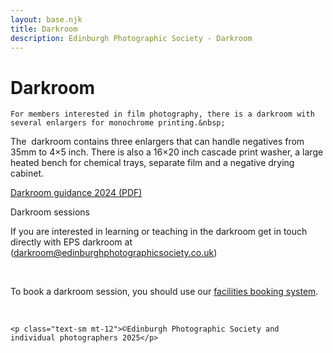 ```yaml
---
layout: base.njk
title: Darkroom
description: Edinburgh Photographic Society - Darkroom
---
```


<div class="container mx-auto px-4 py-8">
  <div class="prose max-w-3xl mx-auto">
    <h1 class="text-3xl font-bold mb-6">Darkroom</h1>

    For members interested in film photography, there is a darkroom with several enlargers for monochrome printing.&nbsp;

The&nbsp; darkroom contains three enlargers that can handle negatives from 35mm to 4×5 inch. There is also a 16×20 inch cascade print washer, a large heated bench for chemical trays, separate film and a negative drying cabinet.&nbsp;

[Darkroom guidance 2024 (PDF)](https://www.dropbox.com/scl/fi/guldimlw9o6l145abcuiw/epsDarkroom-guidance-September2024.pdf?rlkey=8zjfyjl2s8jue95zk6op6h9cy&dl=0)

Darkroom sessions

If you are interested in learning or teaching in the darkroom get in touch directly with EPS darkroom at&nbsp; ([darkroom@edinburghphotographicsociety.co.uk](mailto:darkroom@edinburghphotographicsociety.co.uk "mailto:darkroom@edinburghphotographicsociety.co.uk"))

&nbsp;

To book a darkroom session, you should use our [facilities booking system](https://www.edinburghphotographicsociety.co.uk/bookings/Web/?).

&nbsp;

    <p class="text-sm mt-12">©Edinburgh Photographic Society and individual photographers 2025</p>
  </div>
</div>
